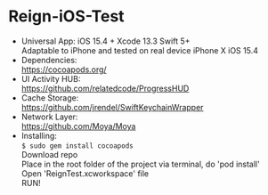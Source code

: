 # Reign-iOS-Test

- Universal App: iOS 15.4 + Xcode 13.3 Swift 5+<br/>
Adaptable to iPhone and tested on real device iPhone X iOS 15.4
- Dependencies: <br/>
https://cocoapods.org/ <br/>
- UI Activity HUB: <br/>
https://github.com/relatedcode/ProgressHUD <br/>
- Cache Storage: <br/>
https://github.com/jrendel/SwiftKeychainWrapper <br/>
- Network Layer: <br/>
https://github.com/Moya/Moya <br/>
- Installing: <br/> 
```$ sudo gem install cocoapods```<br/> 
Download repo <br/>
Place in the root folder of the project via terminal, do 'pod install'<br/>
Open 'ReignTest.xcworkspace' file<br/>
RUN!<br/><br/>
